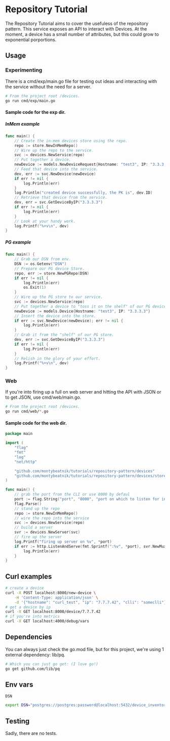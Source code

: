 # Repository Tutorial 
The Repository Tutorial aims to cover the usefuless of the repository pattern. This service exposes an API to interact with Devices. At the moment, a device has a small number of attributes, but this could grow to exponential porportions. 

## Usage 
### Experimenting
There is a cmd/exp/main.go file for testing out ideas and interacting with the service without the need for a server. 

```bash
# From the project root /devices. 
go run cmd/exp/main.go
```

#### Sample code for the exp dir.
##### InMem example 
```go
func main() {
	// Create the in-mem devices store using the repo.
	repo := store.NewInMemRepo()
	// Wire up the repo to the service.
	svc := devices.NewService(repo)
	// Put together a device.
	newDevice := models.NewDeviceRequest{Hostname: "test3", IP: "3.3.3.3", CLLI: "someclli"}
	// Feed that device into the service.
	dev, err := svc.NewDevice(newDevice)
	if err != nil {
		log.Println(err)
	}
	log.Println("created device successfully, the PK is", dev.ID)
	// Retrieve that device from the service.
	dev, err = svc.GetDeviceByIP("3.3.3.3")
	if err != nil {
		log.Println(err)
	}
	// Look at your handy work.
	log.Printf("%+v\n", dev)
}
```

##### PG example 
```go
func main() {
	// Grab our DSN from env.
	DSN := os.Getenv("DSN")
	// Prepare our PG device Store.
	repo, err := store.NewPGRepo(DSN)
	if err != nil {
		log.Println(err)
		os.Exit(1)
	}
	// Wire up the PG store to our service.
	svc := devices.NewService(repo)
	// Put together a device to "toss it on the shelf" of our PG device store.
	newDevice := models.Device{Hostname: "test3", IP: "3.3.3.3"}
	// Insert the device into the store.
	if err := svc.NewDevice(newDevice); err != nil {
		log.Println(err)
	}
	// Grab it from the "shelf" of our PG store.
	dev, err := svc.GetDeviceByIP("3.3.3.3")
	if err != nil {
		log.Println(err)
	}
	// Relish in the glory of your effort.
	log.Printf("%+v\n", dev)
}
```

### Web 
If you're into firing up a full on web server and hitting the API with JSON or to get JSON, use cmd/web/main.go. 

```bash
# From the project root /devices. 
go run cmd/web/*.go
```


#### Sample code for the web dir. 
```go
package main

import (
	"flag"
	"fmt"
	"log"
	"net/http"

	"github.com/montybeatnik/tutorials/repository-pattern/devices"
	"github.com/montybeatnik/tutorials/repository-pattern/devices/store"
)

func main() {
	// grab the port from the CLI or use 8000 by defaul
	port := flag.String("port", "8000", "port on which to listen for incoming requests")
	flag.Parse()
	// stand up the repo
	repo := store.NewInMemRepo()
	// wire the repo into the service
	svc := devices.NewService(repo)
	// build a server
	svr := devices.NewServer(svc)
	// fire up the server
	log.Printf("firing up server on %v", *port)
	if err := http.ListenAndServe(fmt.Sprintf(":%v", *port), svr.NewMux()); err != nil {
		log.Println(err)
	}
}
```

## Curl examples 
```bash
# create a device
curl -X POST localhost:8000/new-device \
    -H 'Content-Type: application/json' \
    -d '{"hostname": "curl_test", "ip": "7.7.7.42", "clli": "someclli"}'
# get a device by ip
curl -X GET localhost:8000/device/7.7.7.42
# if you're into metrics
curl -X GET localhost:4000/debug/vars
```

## Dependencies
You can always just check the go.mod file, but for this project, we're using 1 external dependency: lib/pq. 

```bash
# Which you can just go get: (I love go!)
go get github.com/lib/pq
```

## Env vars
`DSN` 
```bash
export DSN="postgres://postgres:password@localhost:5432/device_inventory?sslmode=disable"
```

## Testing
Sadly, there are no tests. 